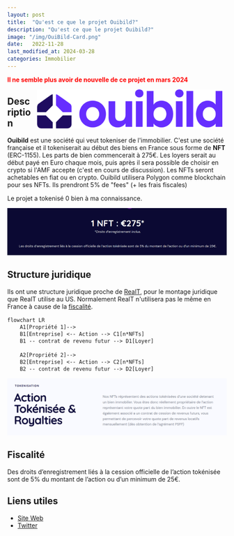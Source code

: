 ```yaml
---
layout: post
title:  "Qu'est ce que le projet Ouibild?"
description: "Qu'est ce que le projet Ouibild?"
image: "/img/OuiBild-Card.png"
date:   2022-11-28
last_modified_at: 2024-03-28
categories: Immobilier
---
```


<span style="color:red"><b><i class="icon fa fa-triangle-exclamation"></i> Il ne semble plus avoir de nouvelle de ce projet en mars 2024 <i class="icon fa fa-triangle-exclamation"></i></b></span>

<img src="/img/OuiBild.png" align="right" class="hide-on-small-only" style="height:90px; margin-right: 10px; margin-left:10px;" />

## Description

**Ouibild** est une société qui veut tokeniser de l'immobilier. C'est une société française et il tokeniserait au début des biens en France sous forme de **NFT** (ERC-1155). Les parts de bien commencerait à 275€. Les loyers serait au début payé en Euro chaque mois, puis après il sera possible de choisir en crypto si l'AMF accepte (c'est en cours de discussion). Les NFTs seront achetables en fiat ou en crypto. Ouibild utilisera Polygon comme blockchain pour ses NFTs. Ils prendront 5% de "fees" (+ les frais fiscales)

Le projet a tokenisé 0 bien à ma connaissance.

<div class="row">
    <div class="col s12" style="text-align: center;">
            <img src="/img/Ouibild-Part.png" class="responsive-img" />
    </div>
</div>

## Structure juridique

Ils ont une structure juridique proche de [RealT](https://tokenise.fr/immobilier/RealT.html), pour le montage juridique que RealT utilise au US. Normalement RealT n'utilisera pas le même en France à cause de la [fiscalité](/immobilier/OuiBild.html#fiscalité).

```mermaid
flowchart LR
    A1[Propriété 1]-->
    B1[Entreprise] <-- Action --> C1[n*NFTs]
    B1 -- contrat de revenu futur --> D1[Loyer]

    A2[Propriété 2]-->
    B2[Entreprise] <-- Action --> C2[n*NFTs]
    B2 -- contrat de revenu futur --> D2[Loyer]
```

<div class="row">
    <div class="col s12" style="text-align: center;">
            <img src="/img/OuiBild-stucture.png" class="responsive-img" />
    </div>
</div>

## Fiscalité

Des droits d’enregistrement liés à la cession officielle de l’action tokénisée sont de 5% du montant de l’action ou d’un minimum de 25€.

## Liens utiles

- [Site Web](https://ouibild.io/)
- [Twitter](https://twitter.com/Ouibild)
